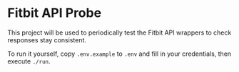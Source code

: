 # Fitbit API Probe

This project will be used to periodically test the Fitbit API wrappers to check responses stay consistent.

To run it yourself, copy `.env.example` to `.env` and fill in your credentials, then execute `./run`.
